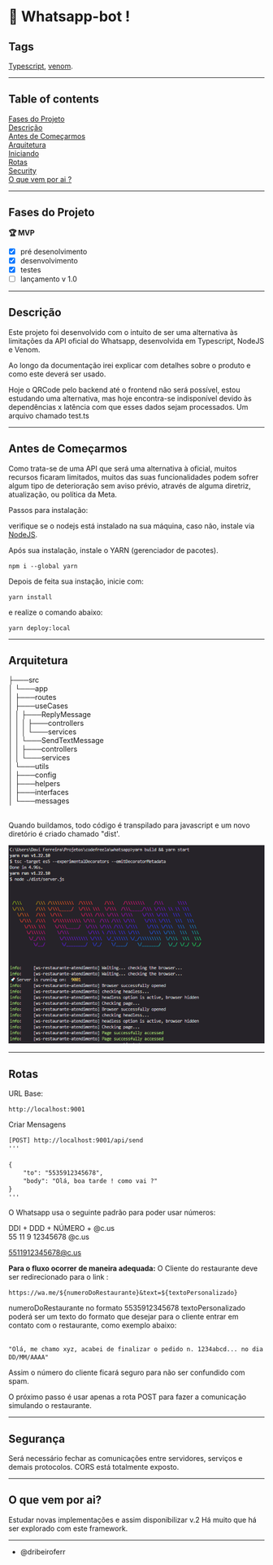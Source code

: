 # 🤖 Whatsapp-bot !



## Tags

[Typescript](https://www.typescriptlang.org/), [venom](https://github.com/orkestral/venom). 

---

## Table of contents 

[Fases do Projeto](#fases-do-projeto) <br>
[Descrição](#descrição) <br>
[Antes de Começarmos](#antes-de-começarmos) <br>
[Arquitetura](#arquitetura) <br>
[Iniciando](#iniciando) <br>
[Rotas](#routes) <br>
[Security](#security) <br>
[O que vem por ai ?](#O-que-vem-por-ai?) <br>

---

## Fases do Projeto

**🏆 MVP**

- [x] pré desenolvimento
- [x] desenvolvimento
- [x] testes
- [ ] lançamento v 1.0

---

## Descrição

Este projeto foi desenvolvido com o intuito de ser uma alternativa às limitações da API oficial do Whatsapp, desenvolvida em Typescript, NodeJS e Venom.

Ao longo da documentação irei explicar com detalhes sobre o produto e como este deverá ser usado.

Hoje o QRCode pelo backend até o frontend não será possível, estou estudando uma alternativa, mas hoje encontra-se indisponível devido às dependências x latência com que esses dados sejam processados. Um arquivo chamado test.ts 


---

## Antes de Começarmos

Como trata-se de uma API que será uma alternativa à oficial, muitos recursos ficaram limitados, muitos das suas funcionalidades podem sofrer algum tipo de deterioração sem aviso prévio, através de alguma diretriz, atualização, ou política da Meta.

Passos para instalação: 

verifique se o nodejs está instalado na sua máquina, caso não, instale via [NodeJS](https://nodejs.org/en/).

Após sua instalação, instale o YARN (gerenciador de pacotes). 
```
npm i --global yarn

```

Depois de feita sua instação, inicie com:

```
yarn install

```


e realize o comando abaixo: 

```
yarn deploy:local

```

---

## Arquitetura


├───src<br>
│   └───app<br>
│       ├───routes<br>
│       ├───useCases<br>
│       │   ├───ReplyMessage<br>
│       │   │   ├───controllers<br>
│       │   │   └───services<br>
│       │   └───SendTextMessage<br>
│       │       ├───controllers<br>
│       │       └───services<br>
│       └───utils<br>
│           ├───config<br>
│           ├───helpers<br>
│           ├───interfaces<br>
│           └───messages<br>
<br>

Quando buildamos, todo código é transpilado para javascript e um novo diretório é criado chamado "dist'.

![img-depois-de-buildar](./assets/after-build.png)



---


## Rotas

URL Base: <br>
```
http://localhost:9001
``` 
Criar Mensagens

```
[POST] http://localhost:9001/api/send
''' 
 
{
	"to": "5535912345678",
	"body": "Olá, boa tarde ! como vai ?"
}
'''
```

O Whatsapp usa o seguinte padrão para poder usar números: 

DDI + DDD + NÚMERO + @c.us <br>
55     11   9 12345678 @c.us

5511912345678@c.us

**Para o fluxo ocorrer de maneira adequada:**
O Cliente do restaurante deve ser redirecionado para o link :


````
https://wa.me/${numeroDoRestaurante}&text=${textoPersonalizado}

````

numeroDoRestaurante no formato 5535912345678
textoPersonalizado poderá ser um texto do formato que desejar para o cliente entrar em contato com o restaurante, como exemplo abaixo:

```

"Olá, me chamo xyz, acabei de finalizar o pedido n. 1234abcd... no dia DD/MM/AAAA"

```

Assim o número do cliente ficará seguro para não ser confundido com spam. 

O próximo passo é usar apenas a rota POST para fazer a comunicação simulando o restaurante.


---


## Segurança

 Será necessário fechar as comunicações entre servidores, serviços e demais protocolos. CORS está totalmente exposto.

---

## O que vem por ai?

Estudar novas implementações e assim disponibilizar v.2
Há muito que há ser explorado com este framework.

---

- @dribeiroferr